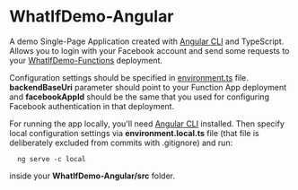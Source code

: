 # WhatIfDemo-Angular

A demo Single-Page Application created with [Angular CLI](https://cli.angular.io/) and TypeScript. Allows you to login with your Facebook account and send some requests to your [WhatIfDemo-Functions](https://github.com/scale-tone/WhatIfDemo/tree/master/WhatIfDemo-Functions) deployment.

Configuration settings should be specified in [environment.ts](https://github.com/scale-tone/WhatIfDemo/blob/master/WhatIfDemo-Angular/src/environments/environment.ts) file. **backendBaseUri** parameter should point to your Function App deployment and **facebookAppId** should be the same that you used for configuring Facebook authentication in that deployment.

For running the app locally, you'll need [Angular CLI](https://cli.angular.io/) installed. Then specify local configuration settings via **environment.local.ts** file (that file is deliberately excluded from commits with .gitignore) and run:
```
  ng serve -c local
```
inside your **WhatIfDemo-Angular/src** folder. 
